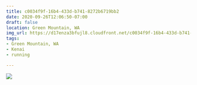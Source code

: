 ```yaml
---
title: c0034f9f-16b4-433d-b741-8272b6719bb2
date: 2020-09-26T12:06:50-07:00
draft: false
location: Green Mountain, WA
img_url: https://d17enza3bfujl8.cloudfront.net/c0034f9f-16b4-433d-b741-8272b6719bb2.jpg
tags:
- Green Mountain, WA
- Kenai
- running

---
```


![](https://d17enza3bfujl8.cloudfront.net/c0034f9f-16b4-433d-b741-8272b6719bb2.jpg)

